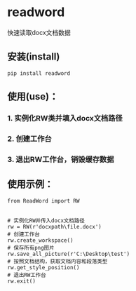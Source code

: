 # readword
快速读取docx文档数据

## 安装(install)
```pycon
pip install readword
```

## 使用(use)：
### 1. 实例化RW类并填入docx文档路径
### 2. 创建工作台
### 3. 退出RW工作台，销毁缓存数据

## 使用示例：

```pycon
from ReadWord import RW


# 实例化RW并传入docx文档路径
rw = RW(r'docxpath\file.docx')
# 创建工作台
rw.create_workspace()
# 保存所有png图片
rw.save_all_picture(r'C:\Desktop\test')
# 按照文档结构，获取文档内容和段落类型
rw.get_style_position()
# 退出RW工作台
rw.exit()
```